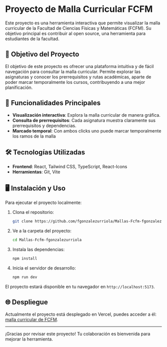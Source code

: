 # Proyecto de Malla Curricular FCFM

Este proyecto es una herramienta interactiva que permite visualizar la malla curricular de la Facultad de Ciencias Físicas y Matemáticas (FCFM). Su objetivo principal es contribuir al open source, una herramienta para estudiantes de la facultad.

## 🎯 Objetivo del Proyecto

El objetivo de este proyecto es ofrecer una plataforma intuitiva y de fácil navegación para consultar la malla curricular. Permite explorar las asignaturas y conocer los prerrequisitos y rutas académicas, aparte de poder marcar temporalmente los cursos, contribuyendo a una mejor planificación.

## 🚀 Funcionalidades Principales

- **Visualización interactiva**: Explora la malla curricular de manera gráfica.
- **Consulta de prerrequisitos**: Cada asignatura muestra claramente sus prerrequisitos y dependencias.
- **Marcado temporal**: Con ambos clicks uno puede marcar temporalmente los ramos de la malla

## 🛠️ Tecnologías Utilizadas

- **Frontend**: React, Tailwind CSS, TypeScript, React-Icons
- **Herramientas**: Git, Vite

## 🖥️ Instalación y Uso

Para ejecutar el proyecto localmente:

1. Clona el repositorio:

   ```bash
   git clone https://github.com/fgonzalezurriola/Mallas-Fcfm-fgonzalezurriola/
   ```

2. Ve a la carpeta del proyecto:

   ```bash
   cd Mallas-Fcfm-fgonzalezurriola
   ```

3. Instala las dependencias:

   ```bash
   npm install
   ```

4. Inicia el servidor de desarrollo:

   ```bash
   npm run dev
   ```

El proyecto estará disponible en tu navegador en `http://localhost:5173`.

## 🌐 Despliegue

Actualmente el proyecto está desplegado en Vercel, puedes acceder a él: [malla curricular de FCFM](https://mallas-fcfm-fgonzalezurriola.vercel.app/).

---

¡Gracias por revisar este proyecto! Tu colaboración es bienvenida para mejorar la herramienta.
